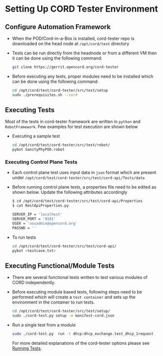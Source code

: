 # Setting Up CORD Tester Environment

## Configure Automation Framework

* When the POD/Cord-in-a-Box is installed, cord-tester repo is downloaded on
  the head node at `/opt/cord/test` directory

* Tests can be run directly from the headnode or from a different VM then it
  can be done using the following command:

  ```bash
  git clone https://gerrit.opencord.org/cord-tester
  ```

* Before executing any tests, proper modules need to be installed which can be
  done using the following command:

  ```bash
  cd /opt/cord/test/cord-tester/src/test/setup
  sudo ./prerequisites.sh --cord
  ```

## Executing Tests

Most of the tests in cord-tester framework are written in `python` and
`RobotFramework`.  Few examples for test execution are shown below

* Executing a sample test

  ```bash
  cd /opt/cord/test/cord-tester/src/test/robot/
  pybot SanityPhyPOD.robot
  ```

### Executing Control Plane Tests

* Each control plane test uses input data in `json` format which are present
  under `/opt/cord/test/cord-tester/src/test/cord-api/Tests/data`

* Before running control plane tests, a properties file need to be edited as
  shown below.  Update the following attributes accordingly

  ```bash
  $ cd /opt/cord/test/cord-tester/src/test/cord-api/Properties
  $ cat RestApiProperties.py

  SERVER_IP = 'localhost'
  SERVER_PORT = '9101'
  USER = 'xosadmin@opencord.org'
  PASSWD = ''
  ```

* To run tests

  ```bash
  cd /opt/cord/test/cord-tester/src/test/cord-api/
  pybot <testcase.txt>
  ```

## Executing Functional/Module Tests

* There are several functional tests written to test various modules of CORD
  independently.

* Before executing module based tests, following steps need to be performed
  which will create a `test container` and sets up the environment in the
  container to run tests.

  ```bash
  cd /opt/cord/test/cord-tester/src/test/setup/
  sudo ./cord-test.py setup -m manifest-cord.json
  ```

* Run a single test from a module

  ```bash
  sudo ./cord-test.py  run -t dhcp:dhcp_exchange.test_dhcp_1request
  ```

  For more detailed explanations of the cord-tester options please see [Running
  Tests](running.md).


